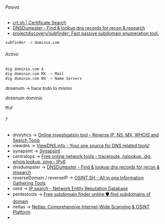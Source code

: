 ###### Pasiva
- [crt.sh | Certificate Search](https://crt.sh/)
- [DNSDumpster - Find & lookup dns records for recon & research](https://dnsdumpster.com/)
- [projectdiscovery/subfinder: Fast passive subdomain enumeration tool.](https://github.com/projectdiscovery/subfinder)

``` bash
subfinder -d dominio.com
```

###### Activo
``` bash
dig dominio.com A
dig dominio.com MX -> Mail
dig dominio.com NS -> Name Servers
```

dnsenum -> hace todo lo mismo

dnsenum dominio 

ffuf


###### ?
- dnslytics -> [Online investigation tool - Reverse IP, NS, MX, WHOIS and Search Tools](https://dnslytics.com/)
- viewdns -> [ViewDNS.info - Your one source for DNS related tools!](https://viewdns.info/)
- synapsint -> [Synapsint](https://synapsint.com/)
- centralops -> [Free online network tools - traceroute, nslookup, dig, whois lookup, ping - IPv6](https://centralops.net/co/)
- dnsdumpster -> [DNSDumpster - Find & lookup dns records for recon & research](https://dnsdumpster.com/)
- reverseDomain / reverseIP -> [OSINT.SH - All in one Information Gathering Tools](https://osint.sh/)
- nerd -> [IP search - Network Entity Reputation Database](https://nerd.cesnet.cz/nerd/ips/)
- pentestools -> [Free subdomain finder online 🛡️ find subdomains of domain](https://pentest-tools.com/information-gathering/find-subdomains-of-domain)
- netlas -> [Netlas: Comprehensive Internet-Wide Scanning & OSINT Platform](https://netlas.io/)
- 